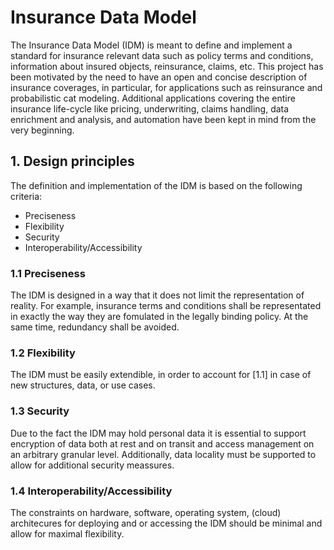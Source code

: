 # Insurance Data Model

The Insurance Data Model (IDM) is meant to define and implement a standard for insurance relevant data such as policy terms and conditions, information about insured objects, reinsurance, claims, etc. This project has been motivated by the need to have an open and concise description of insurance coverages, in particular, for applications such as reinsurance and probabilistic cat modeling. Additional applications covering the entire insurance life-cycle like pricing, underwriting, claims handling, data enrichment and analysis, and automation have been kept in mind from the very beginning.

## 1. Design principles

The definition and implementation of the IDM is based on the following criteria:

* Preciseness
* Flexibility
* Security
* Interoperability/Accessibility

### 1.1 Preciseness

The IDM is designed in a way that it does not limit the representation of reality. For example, insurance terms and conditions shall be representated in exactly the way they are fomulated in the legally binding policy. At the same time, redundancy shall be avoided. 

### 1.2 Flexibility

The IDM must be easily extendible, in order to account for [1.1] in case of new structures, data, or use cases.

### 1.3 Security

Due to the fact the IDM may hold personal data it is essential to support encryption of data both at rest and on transit and access management on an arbitrary granular level. Additionally, data locality must be supported to allow for additional security meassures.

### 1.4 Interoperability/Accessibility

The constraints on hardware, software, operating system, (cloud) architecures for deploying and or accessing the IDM should be minimal and allow for maximal flexibility.
